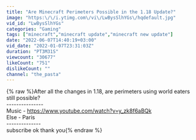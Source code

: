 ```yaml
---
title: "Are Minecraft Perimeters Possible in the 1.18 Update?"
image: "https:\/\/i.ytimg.com\/vi\/LwBysSlhYGs\/hqdefault.jpg"
vid_id: "LwBysSlhYGs"
categories: "Gaming"
tags: ["minecraft","minecraft update","minecraft new update"]
date: "2022-06-07T14:40:19+03:00"
vid_date: "2022-01-07T23:31:03Z"
duration: "PT3M31S"
viewcount: "30677"
likeCount: "751"
dislikeCount: ""
channel: "the_pasta"
---
```

{% raw %}After all the changes in 1.18, are perimeters using world eaters still possible?<br />---------------<br />Music - <a rel="nofollow" target="blank" href="https://www.youtube.com/watch?v=y_zk8f6aBQk">https://www.youtube.com/watch?v=y_zk8f6aBQk</a><br />Else - Paris<br />--------------<br />subscribe ok thank you{% endraw %}
